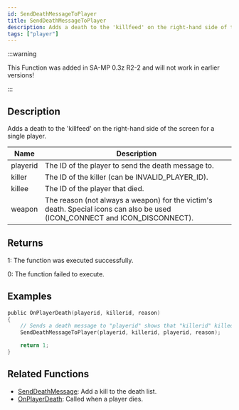 ```yaml
---
id: SendDeathMessageToPlayer
title: SendDeathMessageToPlayer
description: Adds a death to the 'killfeed' on the right-hand side of the screen for a single player.
tags: ["player"]
---
```


:::warning

This Function was added in SA-MP 0.3z R2-2 and will not work in earlier versions!

:::

## Description

Adds a death to the 'killfeed' on the right-hand side of the screen for a single player.

| Name     | Description                                                                                                                 |
| -------- | --------------------------------------------------------------------------------------------------------------------------- |
| playerid | The ID of the player to send the death message to.                                                                          |
| killer   | The ID of the killer (can be INVALID_PLAYER_ID).                                                                            |
| killee   | The ID of the player that died.                                                                                             |
| weapon   | The reason (not always a weapon) for the victim's death. Special icons can also be used (ICON_CONNECT and ICON_DISCONNECT). |

## Returns

1: The function was executed successfully.

0: The function failed to execute.

## Examples

```c
public OnPlayerDeath(playerid, killerid, reason)
{
    // Sends a death message to "playerid" shows that "killerid" killed "playerid" for "reason"
    SendDeathMessageToPlayer(playerid, killerid, playerid, reason);

    return 1;
}
```

## Related Functions

- [SendDeathMessage](SendDeathMessage): Add a kill to the death list.
- [OnPlayerDeath](../callbacks/OnPlayerDeath): Called when a player dies.

